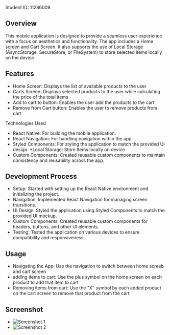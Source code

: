 Student ID: 11286009 

## Overview
This mobile application is designed to provide a seamless user experience with a focus on aesthetics and functionality. The app includes a Home screen and Cart Screen. It also supports the use of Local Storage (AsyncStorage, SecureStore, or FileSystem) to store selected items 
locally on the device 

## Features
* Home Screen: Displays the list of available products to the user 
* Carts Screen: Displays selected products to the user while calculating the price of the total items 
* Add to cart to button: Enables the user add the products to the cart
* Remove from Cart button: Enables the user to remove products from cart 

Technologies Used
* React Native: For building the mobile application.
* React Navigation: For handling navigation within the app.
* Styled Components: For styling the application to match the provided UI design.
*Local Storage: Store Items locally on device 
* Custom Components: Created reusable custom components to maintain consistency and reusability across the app.

## Development Process
* Setup: Started with setting up the React Native environment and initializing the project.
* Navigation: Implemented React Navigation for managing screen transitions.
* UI Design: Styled the application using Styled Components to match the provided UI mockup.
* Custom Components: Created reusable custom components for headers, buttons, and other UI elements.
* Testing: Tested the application on various devices to ensure compatibility and responsiveness.

## Usage
* Navigating the App: Use the navigation to switch between home screeb and cart screen 
* adding items to cart: Use the plus symbol on the home screen on each product to add that item to cart 
* Removing items from cart: Use the "X" symbol by  each added product on the cart screen to remove that product from the cart 

## Screenshot

- ![Screenshot 1]([https://github.com/B/rn-assignment5-11288689/blob/main/assets/Screenshot_1719331944.png](https://github.com/Bismark-Darfour/rn-assignment6-11286009/blob/main/openFashion/assets/screenshot1.jpg?raw=true))
- ![Screenshot 2]()

